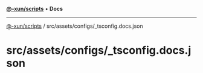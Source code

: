 [**@-xun/scripts**](../../../../README.md) • **Docs**

***

[@-xun/scripts](../../../../README.md) / src/assets/configs/\_tsconfig.docs.json

# src/assets/configs/\_tsconfig.docs.json

